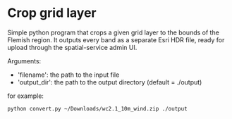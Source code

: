 # Crop grid layer

Simple python program that crops a given grid layer to the bounds of the Flemish region. 
It outputs every band as a separate Esri HDR file, ready for upload through the spatial-service admin UI.

Arguments:
- 'filename': the path to the input file
- 'output_dir': the path to the output directory (default = ./output)

for example:
```bash 
python convert.py ~/Downloads/wc2.1_10m_wind.zip ./output
```